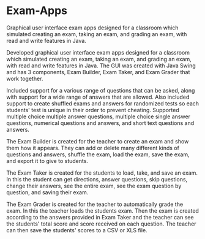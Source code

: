 # Exam-Apps
Graphical user interface exam apps designed for a classroom which simulated creating an exam, taking an exam, and grading an exam, with read and write features in Java. 

Developed graphical user interface exam apps designed for a classroom which simulated creating an exam, taking an exam, and grading an exam, with read and write features in Java. The GUI was created with Java Swing and has 3 components, Exam Builder, Exam Taker, and Exam Grader that work together.

Included support for a various range of questions that can be asked, along with support for a wide range of answers that are allowed. Also included support to create shuffled exams and answers for randomized tests so each students' test is unique in their order to prevent cheating. Supported multiple choice multiple answer questions, multiple choice single answer questions, numerical questions and answers, and short text questions and answers.

The Exam Builder is created for the teacher to create an exam and show them how it appears. They can add or delete many different kinds of questions and answers, shuffle the exam, load the exam, save the exam, and export it to give to students. 

The Exam Taker is created for the students to load, take, and save an exam. In this the student can get directions, answer questions, skip questions, change their answers, see the entire exam, see the exam question by question, and saving their exam. 

The Exam Grader is created for the teacher to automatically grade the exam. In this the teacher loads the students exam. Then the exam is created according to the answers provided in Exam Taker and the teacher can see the students' total score and score received on each question. The teacher can then save the students' scores to a CSV or XLS file. 

